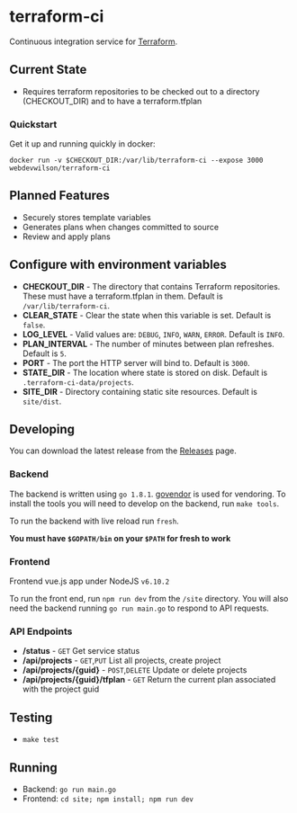 # terraform-ci

Continuous integration service for [Terraform](https://terraform.io). 

## Current State

* Requires terraform repositories to be checked out to a directory (CHECKOUT_DIR) and to have a terraform.tfplan

### Quickstart

Get it up and running quickly in docker:

`docker run -v $CHECKOUT_DIR:/var/lib/terraform-ci --expose 3000 webdevwilson/terraform-ci`

## Planned Features

* Securely stores template variables
* Generates plans when changes committed to source
* Review and apply plans

## Configure with environment variables

* **CHECKOUT_DIR** - The directory that contains Terraform repositories. These must have a terraform.tfplan in them. Default is `/var/lib/terraform-ci`.
* **CLEAR_STATE** - Clear the state when this variable is set. Default is `false`.
* **LOG_LEVEL** - Valid values are: `DEBUG`, `INFO`, `WARN`, `ERROR`. Default is `INFO`.
* **PLAN_INTERVAL** - The number of minutes between plan refreshes. Default is `5`.
* **PORT** - The port the HTTP server will bind to. Default is `3000`.
* **STATE_DIR** - The location where state is stored on disk. Default is `.terraform-ci-data/projects`.
* **SITE_DIR** - Directory containing static site resources. Default is `site/dist`.

## Developing

You can download the latest release from the [Releases](https://github.com/webdevwilson/terraform-ci/releases) page.

### Backend

The backend is written using `go 1.8.1`. [govendor](https://github.com/kardianos/govendor) is used for vendoring. To install the tools
you will need to develop on the backend, run `make tools`.

To run the backend with live reload run `fresh`. 

**You must have `$GOPATH/bin` on your `$PATH` for fresh to work**

### Frontend

Frontend vue.js app under NodeJS `v6.10.2`

To run the front end, run `npm run dev` from the `/site` directory. You will also need the backend running `go run main.go` to respond to API requests.

### API Endpoints

* **/status** - `GET` Get service status
* **/api/projects** - `GET`,`PUT` List all projects, create project
* **/api/projects/{guid}** - `POST`,`DELETE` Update or delete projects
* **/api/projects/{guid}/tfplan** - `GET` Return the current plan associated with the project guid

### 

## Testing
* `make test`

## Running
* Backend: `go run main.go`
* Frontend: `cd site; npm install; npm run dev`
